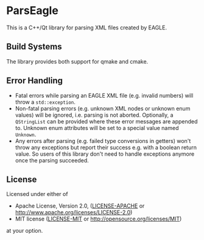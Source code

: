 # ParsEagle

This is a C++/Qt library for parsing XML files created by EAGLE.

## Build Systems

The library provides both support for qmake and cmake.

## Error Handling

- Fatal errors while parsing an EAGLE XML file (e.g. invalid numbers) will
  throw a `std::exception`.
- Non-fatal parsing errors (e.g. unknown XML nodes or unknown enum values)
  will be ignored, i.e. parsing is not aborted. Optionally, a `QStringList`
  can be provided where these error messages are appended to. Unknown
  enum attributes will be set to a special value named `Unknown`.
- Any errors after parsing (e.g. failed type conversions in getters) won't
  throw any exceptions but report their success e.g. with a boolean return
  value. So users of this library don't need to handle exceptions anymore
  once the parsing succeeded.

## License

Licensed under either of

- Apache License, Version 2.0, ([LICENSE-APACHE](LICENSE-APACHE) or
  http://www.apache.org/licenses/LICENSE-2.0)
- MIT license ([LICENSE-MIT](LICENSE-MIT) or http://opensource.org/licenses/MIT)

at your option.

